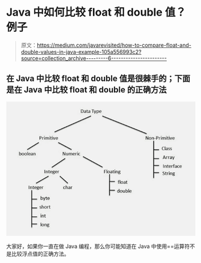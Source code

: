 # Java 中如何比较 float 和 double 值？例子

> 原文：<https://medium.com/javarevisited/how-to-compare-float-and-double-values-in-java-example-105a556993c2?source=collection_archive---------6----------------------->

## 在 Java 中比较 float 和 double 值是很棘手的；下面是在 Java 中比较 float 和 double 的正确方法

![](img/a23c5811870b2d7e2ad16757602a62f7.png)

大家好，如果你一直在做 Java 编程，那么你可能知道在 Java 中使用==运算符不是比较浮点值的正确方法。